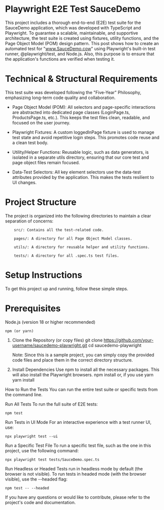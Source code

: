 # Playwright E2E Test SauceDemo
This project includes a thorough end-to-end (E2E) test suite for the SauceDemo application, which was developed with TypeScript and Playwright. To guarantee a scalable, maintainable, and supportive architecture, the test suite is created using fixtures, utility functions, and the Page Object Model (POM) design pattern. This post shows how to create an automated test for "www.SauceDemo.cow" using Playwright's built-in test runner, @playwright/test, and Node.js. Also, this purpose is to ensure that the application's functions are verified when testing it.


# Technical & Structural Requirements
This test suite was developed following the "Five-Year" Philosophy, emphasizing long-term code quality and collaboration.

- Page Object Model (POM): All selectors and page-specific interactions are abstracted into dedicated page classes (LoginPage.ts, ProductsPage.ts, etc.). This keeps the test files clean, readable, and focused on the user journey.

- Playwright Fixtures: A custom loggedInPage fixture is used to manage test state and avoid repetitive login steps. This promotes code reuse and a clean test body.

- Utility/Helper Functions: Reusable logic, such as data generators, is isolated in a separate utils directory, ensuring that our core test and page object files remain focused.

- Data-Test Selectors: All key element selectors use the data-test attributes provided by the application. This makes the tests resilient to UI changes.

# Project Structure
The project is organized into the following directories to maintain a clear separation of concerns:

        src/: Contains all the test-related code.

        pages/: A directory for all Page Object Model classes.

        utils/: A directory for reusable helper and utility functions.

        tests/: A directory for all .spec.ts test files.

# Setup Instructions
To get this project up and running, follow these simple steps.

# Prerequisites
Node.js (version 18 or higher recommended)

    npm (or yarn)

1. Clone the Repository (or copy files)
    git clone https://github.com/your-username/saucedemo-playwright.git
    cd saucedemo-playwright

    Note: Since this is a sample project, you can simply copy the provided code files and place them in the correct directory structure.

2. Install Dependencies
Use npm to install all the necessary packages. This will also install the Playwright browsers.
    npm install
    or, if you use yarn
    yarn install

How to Run the Tests
You can run the entire test suite or specific tests from the command line.

Run All Tests
To run the full suite of E2E tests:

    npm test

Run Tests in UI Mode
For an interactive experience with a test runner UI, use:

    npx playwright test --ui

Run a Specific Test File
To run a specific test file, such as the one in this project, use the following command:

    npx playwright test tests/SauceDemo.spec.ts

Run Headless or Headed
Tests run in headless mode by default (the browser is not visible). To run tests in headed mode (with the browser visible), use the --headed flag:

    npm test -- --headed

If you have any questions or would like to contribute, please refer to the project's code and documentation.
